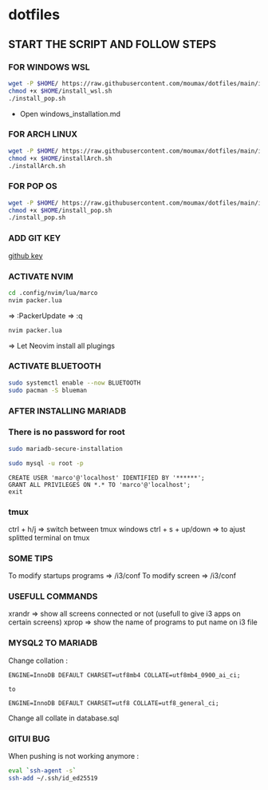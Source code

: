 # dotfiles

## START THE SCRIPT AND FOLLOW STEPS

### FOR WINDOWS WSL

```sh
wget -P $HOME/ https://raw.githubusercontent.com/moumax/dotfiles/main/install_wsl.sh && \
chmod +x $HOME/install_wsl.sh
./install_pop.sh
```

- Open windows_installation.md

### FOR ARCH LINUX

```sh
wget -P $HOME/ https://raw.githubusercontent.com/moumax/dotfiles/main/installArch.sh && \
chmod +x $HOME/installArch.sh
./installArch.sh
```

### FOR POP OS

```sh
wget -P $HOME/ https://raw.githubusercontent.com/moumax/dotfiles/main/install_pop.sh && \
chmod +x $HOME/install_pop.sh
./install_pop.sh
```

### ADD GIT KEY

[github key](https://github.com/settings/keys)

### ACTIVATE NVIM

```sh
cd .config/nvim/lua/marco
nvim packer.lua
```

=> :PackerUpdate
=> :q

```sh
nvim packer.lua
```

=> Let Neovim install all plugings

### ACTIVATE BLUETOOTH

```sh
sudo systemctl enable --now BLUETOOTH
sudo pacman -S blueman
```

### AFTER INSTALLING MARIADB

### There is no password for root

```sh
sudo mariadb-secure-installation
```

```sh
sudo mysql -u root -p
```

```mysql
CREATE USER 'marco'@'localhost' IDENTIFIED BY '******';
GRANT ALL PRIVILEGES ON *.* TO 'marco'@'localhost';
exit
```

### tmux

ctrl + h/j => switch between tmux windows
ctrl + s + up/down => to ajust splitted terminal on tmux

### SOME TIPS

To modify startups programs => /i3/conf To modify screen => /i3/conf

### USEFULL COMMANDS

xrandr => show all screens connected or not (usefull to give i3 apps on certain
screens) xprop => show the name of programs to put name on i3 file

### MYSQL2 TO MARIADB

Change collation :

```mysql
ENGINE=InnoDB DEFAULT CHARSET=utf8mb4 COLLATE=utf8mb4_0900_ai_ci;

to

ENGINE=InnoDB DEFAULT CHARSET=utf8 COLLATE=utf8_general_ci;
```

Change all collate in database.sql

### GITUI BUG

When pushing is not working anymore :

```sh
eval `ssh-agent -s`
ssh-add ~/.ssh/id_ed25519
```
